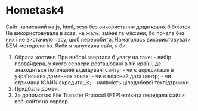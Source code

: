 # Hometask4

Сайт написаний на js, html, scss без використання додаткових бібліотек. Не використовувала в scss, на жаль, змінні та міксини, бо почала без них і не вистачило часу, щоб переробити. Намагалась використовувати БЕМ-методологію.
Якби я запускала сайт, я би:
1. Обрала хостинг. При виборі звертала б увагу на таке:
          - вибір провайдера, у якого сервери розташовані в тій країні, де знаходяться потенційні відвідувачі сайту;
          - чи є акредитація в українських доменних зонах;
          - чи є власний дата центр;
          - чи отримана ICANN акредитація;
          - наявність цілодобової техпідтримки.
2. Придбала домен.
3. За допомогою  File Transfer Protocol (FTP)-клієнта передала файли веб-сайту на сервер.
